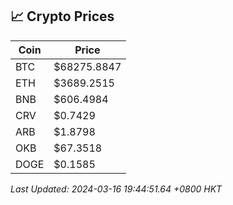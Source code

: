 ## 📈 Crypto Prices

| Coin | Price |
| ---- | ----- |
| BTC | $68275.8847 |
| ETH | $3689.2515 |
| BNB | $606.4984 |
| CRV | $0.7429 |
| ARB | $1.8798 |
| OKB | $67.3518 |
| DOGE | $0.1585 |

_Last Updated: 2024-03-16 19:44:51.64 +0800 HKT_